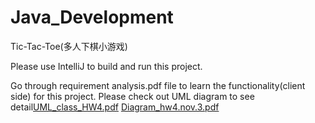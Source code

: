 # Java_Development
Tic-Tac-Toe(多人下棋小游戏)

Please use IntelliJ to build and run this project.

Go through requirement analysis.pdf file to learn the functionality(client side) for this project.
Please check out UML diagram to see detail[UML_class_HW4.pdf](https://github.com/Rio1210/Java_Development/files/6973809/UML_class_HW4.pdf)
[Diagram_hw4.nov.3.pdf](https://github.com/Rio1210/Java_Development/files/6973811/Diagram_hw4.nov.3.pdf)
